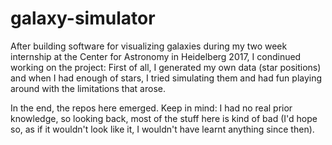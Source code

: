 # galaxy-simulator

After building software for visualizing galaxies during my two week internship at the Center for Astronomy in Heidelberg 2017, I condinued working on the project: First of all, I generated my own data (star positions) and when I had enough of stars, I tried simulating them and had fun playing around with the limitations that arose.

In the end, the repos here emerged. Keep in mind: I had no real prior knowledge, so looking back, most of the stuff here is kind of bad (I'd hope so, as if it wouldn't look like it, I wouldn't have learnt anything since then).
